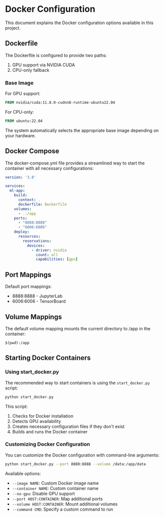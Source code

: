 # Docker Configuration

This document explains the Docker configuration options available in this project.

## Dockerfile

The Dockerfile is configured to provide two paths:
1. GPU support via NVIDIA CUDA
2. CPU-only fallback

### Base Image

For GPU support:
```dockerfile
FROM nvidia/cuda:11.8.0-cudnn8-runtime-ubuntu22.04
```

For CPU-only:
```dockerfile
FROM ubuntu:22.04
```

The system automatically selects the appropriate base image depending on your hardware.

## Docker Compose

The docker-compose.yml file provides a streamlined way to start the container with all necessary configurations:

```yaml
version: '3.8'

services:
  ml-app:
    build:
      context: .
      dockerfile: Dockerfile
    volumes:
      - .:/app
    ports:
      - "8888:8888"
      - "6006:6006"
    deploy:
      resources:
        reservations:
          devices:
            - driver: nvidia
              count: all
              capabilities: [gpu]
```

## Port Mappings

Default port mappings:
- 8888:8888 - JupyterLab
- 6006:6006 - TensorBoard

## Volume Mappings

The default volume mapping mounts the current directory to /app in the container:
```
$(pwd):/app
```

## Starting Docker Containers

### Using start_docker.py

The recommended way to start containers is using the `start_docker.py` script:

```bash
python start_docker.py
```

This script:
1. Checks for Docker installation
2. Detects GPU availability
3. Creates necessary configuration files if they don't exist
4. Builds and runs the Docker container

### Customizing Docker Configuration

You can customize the Docker configuration with command-line arguments:

```bash
python start_docker.py --port 8080:8888 --volume /data:/app/data
```

Available options:
- `--image NAME`: Custom Docker image name
- `--container NAME`: Custom container name
- `--no-gpu`: Disable GPU support
- `--port HOST:CONTAINER`: Map additional ports
- `--volume HOST:CONTAINER`: Mount additional volumes
- `--command CMD`: Specify a custom command to run
